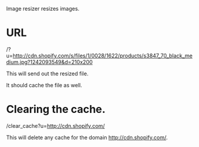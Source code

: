 Image resizer resizes images.

# URL

/?u=http://cdn.shopify.com/s/files/1/0028/1622/products/s3847_70_black_medium.jpg?1242093549&d=210x200

This will send out the resized file.

It should cache the file as well.

# Clearing the cache.

/clear_cache?u=http://cdn.shopify.com/

This will delete any cache for the domain http://cdn.shopify.com/.